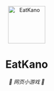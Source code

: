 <p align="center">
  <a href="https://xingye.me/game/eatkano"><img src="https://s1.328888.xyz/2022/07/17/NUgJE.webp" width="100" height="100" alt="EatKano"></a>
</p>
<div align="center">

# EatKano

_🦌 网页小游戏 🥛_

</div>
